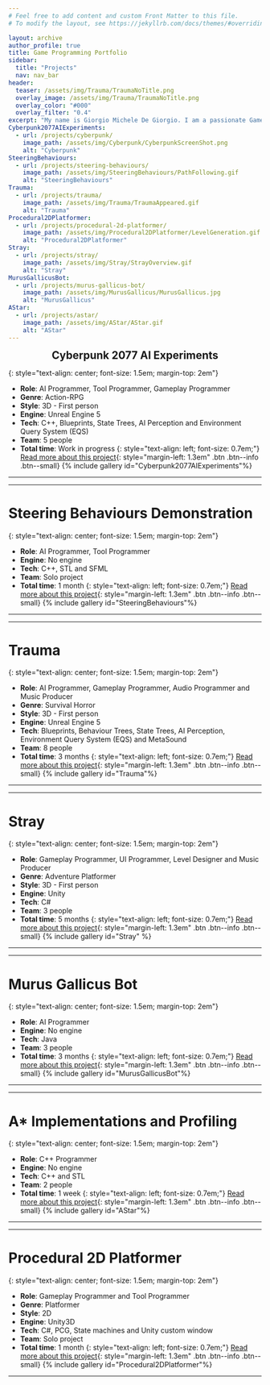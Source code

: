 ```yaml
---
# Feel free to add content and custom Front Matter to this file.
# To modify the layout, see https://jekyllrb.com/docs/themes/#overriding-theme-defaults

layout: archive
author_profile: true
title: Game Programming Portfolio
sidebar:
  title: "Projects"
  nav: nav_bar
header:
  teaser: /assets/img/Trauma/TraumaNoTitle.png
  overlay_image: /assets/img/Trauma/TraumaNoTitle.png
  overlay_color: "#000"
  overlay_filter: "0.4"
excerpt: "My name is Giorgio Michele De Giorgio. I am a passionate Game Developer focused on applications optimization and projects architecture. I have experiences in Gameplay, AI, Tooling, Audio and UI programming using both Unity and Unreal."
Cyberpunk2077AIExperiments:
  - url: /projects/cyberpunk/
    image_path: /assets/img/Cyberpunk/CyberpunkScreenShot.png
    alt: "Cyberpunk"
SteeringBehaviours:
  - url: /projects/steering-behaviours/
    image_path: /assets/img/SteeringBehaviours/PathFollowing.gif
    alt: "SteeringBehaviours"
Trauma:
  - url: /projects/trauma/
    image_path: /assets/img/Trauma/TraumaAppeared.gif
    alt: "Trauma"
Procedural2DPlatformer:
  - url: /projects/procedural-2d-platformer/
    image_path: /assets/img/Procedural2DPlatformer/LevelGeneration.gif
    alt: "Procedural2DPlatformer"
Stray:
  - url: /projects/stray/
    image_path: /assets/img/Stray/StrayOverview.gif
    alt: "Stray"
MurusGallicusBot:
  - url: /projects/murus-gallicus-bot/
    image_path: /assets/img/MurusGallicus/MurusGallicus.jpg
    alt: "MurusGallicus"
AStar:
  - url: /projects/astar/
    image_path: /assets/img/AStar/AStar.gif
    alt: "AStar"
---
```

<h1 style="text-align: center; font-size: 1.5em; margin-top: 0em" id="trauma">Cyberpunk 2077 AI Experiments</h1>

{: style="text-align: center; font-size: 1.5em; margin-top: 2em"}
- **Role**: AI Programmer, Tool Programmer, Gameplay Programmer
- **Genre**: Action-RPG
- **Style**: 3D - First person
- **Engine**: Unreal Engine 5
- **Tech**: C++, Blueprints, State Trees, AI Perception and Environment Query System (EQS)
- **Team**: 5 people
- **Total time**: Work in progress
{: style="text-align: left; font-size: 0.7em;"}
[Read more about this project](/projects/cyberpunk/){: style="margin-left: 1.3em" .btn .btn--info .btn--small}
{% include gallery id="Cyberpunk2077AIExperiments"%}
---
---
# Steering Behaviours Demonstration
{: style="text-align: center; font-size: 1.5em; margin-top: 2em"}
- **Role**: AI Programmer, Tool Programmer
- **Engine**: No engine
- **Tech**: C++, STL and SFML
- **Team**: Solo project
- **Total time**: 1 month
{: style="text-align: left; font-size: 0.7em;"}
[Read more about this project](/projects/steering-behaviours/){: style="margin-left: 1.3em" .btn .btn--info .btn--small}
{% include gallery id="SteeringBehaviours"%}
---
---
# Trauma
{: style="text-align: center; font-size: 1.5em; margin-top: 2em"}
- **Role**: AI Programmer, Gameplay Programmer, Audio Programmer and Music Producer
- **Genre**: Survival Horror
- **Style**: 3D - First person
- **Engine**: Unreal Engine 5
- **Tech**: Blueprints, Behaviour Trees, State Trees, AI Perception, Environment Query System (EQS) and MetaSound
- **Team**: 8 people
- **Total time**: 3 months
{: style="text-align: left; font-size: 0.7em;"}
[Read more about this project](/projects/trauma/){: style="margin-left: 1.3em" .btn .btn--info .btn--small}
{% include gallery id="Trauma"%}
---
---
# Stray
{: style="text-align: center; font-size: 1.5em; margin-top: 2em"}
- **Role**: Gameplay Programmer, UI Programmer, Level Designer and Music Producer
- **Genre**: Adventure Platformer
- **Style**: 3D - First person
- **Engine**: Unity
- **Tech**: C#
- **Team**: 3 people
- **Total time**: 5 months
{: style="text-align: left; font-size: 0.7em;"}
[Read more about this project](/projects/stray/){: style="margin-left: 1.3em" .btn .btn--info .btn--small}
{% include gallery id="Stray" %}
---
---
# Murus Gallicus Bot
{: style="text-align: center; font-size: 1.5em; margin-top: 2em"}
- **Role**: AI Programmer
- **Engine**: No engine
- **Tech**: Java
- **Team**: 3 people
- **Total time**: 3 months
{: style="text-align: left; font-size: 0.7em;"}
[Read more about this project](/projects/murus-gallicus-bot/){: style="margin-left: 1.3em" .btn .btn--info .btn--small}
{% include gallery id="MurusGallicusBot"%}
---
---
# A* Implementations and Profiling
{: style="text-align: center; font-size: 1.5em; margin-top: 2em"}
- **Role**: C++ Programmer
- **Engine**: No engine
- **Tech**: C++ and STL
- **Team**: 2 people
- **Total time**: 1 week
{: style="text-align: left; font-size: 0.7em;"}
[Read more about this project](/projects/astar/){: style="margin-left: 1.3em" .btn .btn--info .btn--small}
{% include gallery id="AStar"%}
---
---
# Procedural 2D Platformer
{: style="text-align: center; font-size: 1.5em; margin-top: 2em"}
- **Role**: Gameplay Programmer and Tool Programmer
- **Genre**: Platformer
- **Style**: 2D
- **Engine**: Unity3D
- **Tech**: C#, PCG, State machines and Unity custom window
- **Team**: Solo project
- **Total time**: 1 month
{: style="text-align: left; font-size: 0.7em;"}
[Read more about this project](/projects/procedural-2d-platformer/){: style="margin-left: 1.3em" .btn .btn--info .btn--small}
{% include gallery id="Procedural2DPlatformer"%}
---